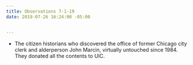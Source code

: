```yaml
---
title: Observations 7-1-19
date: 2019-07-26 16:24:00 -05:00


---
```


- The citizen historians who discovered the office of former Chicago city clerk and alderperson John Marcin, virtually untouched since 1984. They donated all the contents to UIC.